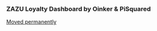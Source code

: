 ### ZAZU Loyalty Dashboard by Oinker & PiSquared

<a href="https://gitlab.com/pi-squared/zazu-dash">Moved permanently</a>
